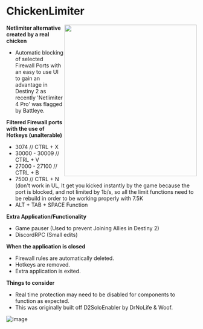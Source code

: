 # ChickenLimiter
<img src="https://i.ibb.co/h2F30LT/1-2-minecraft-chicken-png.png" width="350" height="400" align="right" />

**Netlimiter alternative created by a real chicken**
- Automatic blocking of selected Firewall Ports with an easy to use UI to gain an advantage in Destiny 2 as recently 'Netlimiter 4 Pro' was flagged by Battleye.

**Filtered Firewall ports with the use of Hotkeys (unalterable)**
- 3074 // CTRL + X
- 30000 - 30009 // CTRL + V
- 27000 - 27100 // CTRL + B
- 7500 // CTRL + N (don't work in UL, It get you kicked instantly by the game because the port is blocked, and not limited by 1b/s, so all the limit functions need to be rebuild in order to be working properly with 7.5K
- ALT + TAB + SPACE Function

**Extra Application/Functionality**
- Game pauser (Used to prevent Joining Allies in Destiny 2)
- DiscordRPC (Small edits)

**When the application is closed**
- Firewall rules are automatically deleted.
- Hotkeys are removed.
- Extra application is exited.

**Things to consider**
- Real time protection may need to be disabled for components to function as expected.
- This was originally built off D2SoloEnabler by DrNoLife & Woof.

![image](https://user-images.githubusercontent.com/120452681/209246710-f202d338-c1a3-4cd2-9262-b677cd86a5d2.png)
